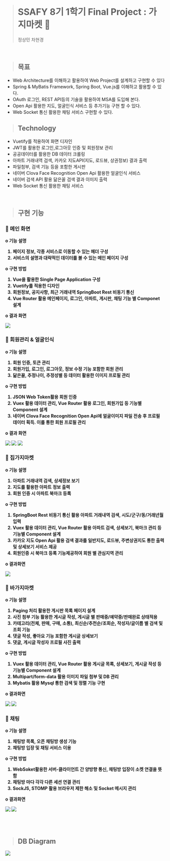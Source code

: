 > <h1>SSAFY 8기 1학기 Final Project : 가지마켓 🍆</h1>
> 정상민 차현경

<br>

> <h2>목표</h2>

- Web Architecture를 이해하고 활용하여 Web Project를 설계하고 구현할 수 있다
- Spring & MyBatis Framework, Spring Boot, Vue.js를 이해하고 활용할 수 있다.
- OAuth 로그인, REST API등의 기술을 활용하여 MSA를 도입해 본다.
- Open Api 활용한 지도, 얼굴인식 서비스 등 추가기능 구현 할 수 있다.
- Web Socket 통신 활용한 채팅 서비스 구현할 수 있다.

> <h2>Technology</h2>

- Vuetify를 적용하여 화면 디자인
- JWT를 활용한 로그인,로그아웃 인증 및 회원정보 관리
- 공공데이터를 활용한 DB 데이터 크롤링
- 아파트 거래내역 검색, 카카오 지도API(지도, 로드뷰, 상권정보) 결과 출력
- 파일첨부, 검색 기능 등을 포함한 게시판
- 네이버 Clova Face Recognition Open Api 활용한 얼굴인식 서비스
- 네이버 검색 API 활용 닮은꼴 검색 결과 이미지 출력
- Web Socket 통신 활용한 채팅 서비스

<br>

> <h2>구현 기능</h2>

<h3>🔹 메인 화면</h3>

<b>o 기능 설명<b>

1. 페이지 정보, 각종 서비스로 이동할 수 있는 헤더 구성
2. 서비스의 설명과 대략적인 데이터를 볼 수 있는 메인 페이지 구성

<b>o 구현 방법</b>

1. Vue을 활용한 Single Page Application 구성
2. Vuetify를 적용한 디자인
3. 회원정보, 공지사항, 최근 거래내역 SpringBoot Rest 비동기 통신
4. Vue Router 활용 메인페이지, 로그인, 아파트, 게시판, 채팅 기능 별 Componet 설계

<b>o 결과 화면</b>

<img src="gif/main.gif">
<br>

<h3>🔹 회원관리 & 얼굴인식</h3>

<b>o 기능 설명<b>

1. 회원 인증, 토큰 관리
2. 회원가입, 로그인, 로그아웃, 정보 수정 기능 포함한 회원 관리
3. 닮은꼴, 추정나이, 추정성별 등 데이터 활용한 이미지 프로필 관리

<b>o 구현 방법</b>

1. JSON Web Token활용 회원 인증
2. Vuex 활용 데이터 관리, Vue Router 활용 로그인, 회원가입 등 기능별 Component 설계
3. 네이버 Clova Face Recognition Open Api에 얼굴이미지 파일 전송 후 프로필 데이터 획득. 이를 통한 회원 프로필 관리

<b>o 결과 화면</b>

<img src="gif/signup.gif">
<img src="gif/modify.gif">
<img src="gif/face.gif">

<br>

<h3>🔹 집가지마켓</h3>

<b>o 기능 설명<b>

1. 아파트 거래내역 검색, 상세정보 보기
2. 지도를 활용한 아파트 정보 출력
3. 회원 인증 시 아파트 북마크 등록

<b>o 구현 방법</b>

1. SpringBoot Rest 비동기 통신 활용 아파트 거래내역 검색, 시도/군구/동/거래년월 입력
2. Vuex 활용 데이터 관리, Vue Router 활용 아파트 검색, 상세보기, 북마크 관리 등 기능별 Component 설계
3. 카카오 지도 Open Api 활용 검색 결과를 일반지도, 로드뷰, 주변상권지도 통한 출력 및 상세보기 서비스 제공
4. 회원인증 시 북마크 등록 기능제공하여 회원 별 관심지역 관리

<b>o 결과화면</b>

<img src="gif/apt.gif">

<br>

<h3>🔹 바가지마켓</h3>

<b>o 기능 설명<b>

1. Paging 처리 활용한 게시판 목록 페이지 설계
2. 사진 첨부 기능 활용한 게시글 작성, 게시글 별 판매중/예약중/판매완료 상태적용
3. 카테고리(전체, 판매, 구매, 소통), 최신순/추천순/조회순, 작성자/글이름 별 검색 및 조회 기능
4. 댓글 작성, 좋아요 기능 포함한 게시글 상세보기
5. 댓글, 게시글 작성자 프로필 사진 출력

<b>o 구현 방법</b>

1.  Vuex 활용 데이터 관리, Vue Router 활용 게시글 목록, 상세보기, 게시글 작성 등 기능별 Component 설계
2.  Multipart/form-data 활용 이미지 파일 첨부 및 DB 관리
3.  Mybatis 활용 Mysql 통한 검색 및 정렬 기능 구현

<b>o 결과화면</b>

<img src="gif/board.gif">
<img src="gif/boardsearch.gif">

<br>

<h3>🔹 채팅</h3>

<b>o 기능 설명<b>

1. 채팅방 목록, 오픈 채팅방 생성 기능
2. 채팅방 입장 및 채팅 서비스 이용

<b>o 구현 방법</b>

1.  WebSoket활용한 서버-클라이언트 간 양방향 통신, 채팅방 입장이 소켓 연결을 뜻함
2.  채팅방 마다 각각 다른 세션 연결 관리
3.  SockJS, STOMP 활용 브라우저 제한 해소 및 Socket 메시지 관리

<b>o 결과화면</b>

<img src="gif/chat.gif">
<img src="gif/chats.gif">


<br><br>

> <h2>DB Diagram</h2>
<img src="erd.PNG">
